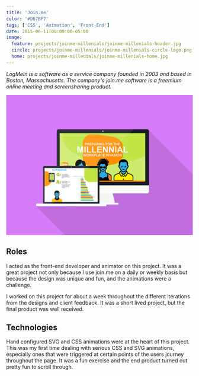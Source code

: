```yaml
---
title: 'Join.me'
color: '#D67BF7'
tags: ['CSS', 'Animation', 'Front-End']
date: 2015-06-11T00:00:00-05:00
image:
  feature: projects/joinme-millenials/joinme-millenials-header.jpg
  circle: projects/joinme-millenials/joinme-millenials-circle-logo.png
  home: projects/joinme-millenials/joinme-millenials-home.jpg
---
```


_LogMeIn is a software as a service company founded in 2003 and based in Boston, Massachusetts. The company's join.me software is a freemium online meeting and screensharing product._

![join.me](../../images/projects/joinme-millenials/joinme-millenials-screens.png)

## Roles

I acted as the front-end developer and animator on this project. It was a great project not only because I use join.me on a daily or weekly basis but because the design was unique and fun, and the animations were a challenge.

I worked on this project for about a week throughout the different iterations from the designs and client feedback. It was a short lived project, but the final product was well received.

## Technologies

Hand configured SVG and CSS animations were at the heart of this project. This was my first time dealing with serious CSS and SVG animations, especially ones that were triggered at certain points of the users journey throughout the page. It was a fun exercise and the end product turned out pretty fun to scroll through.
